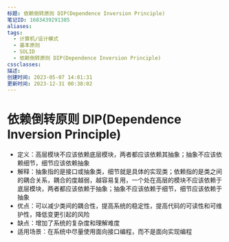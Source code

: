 ```yaml
---
标题: 依赖倒转原则 DIP(Dependence Inversion Principle)
笔记ID: 1683439291385
aliases: 
tags:
  - 计算机/设计模式
  - 基本原则
  - SOLID
  - 依赖倒转原则 DIP(Dependence Inversion Principle)
cssclasses: 
描述: 
创建时间: 2023-05-07 14:01:31
更新时间: 2023-12-31 00:38:02
---
```


# 依赖倒转原则 DIP(Dependence Inversion Principle)

- 定义：高层模块不应该依赖底层模块，两者都应该依赖其抽象；抽象不应该依赖细节，细节应该依赖抽象
- 解释：抽象指的是接口或抽象类，细节就是具体的实现类；依赖指的是类之间的耦合关系，耦合的度越弱，越容易复用，一个处在高层的模块不应该依赖于底层模块，两者都应该依赖于抽象；抽象不应该依赖于细节，细节应该依赖于抽象
- 优点：可以减少类间的耦合性，提高系统的稳定性，提高代码的可读性和可维护性，降低变更引起的风险
- 缺点：增加了系统的复杂度和理解难度
- 适用场景：在系统中尽量使用面向接口编程，而不是面向实现编程

